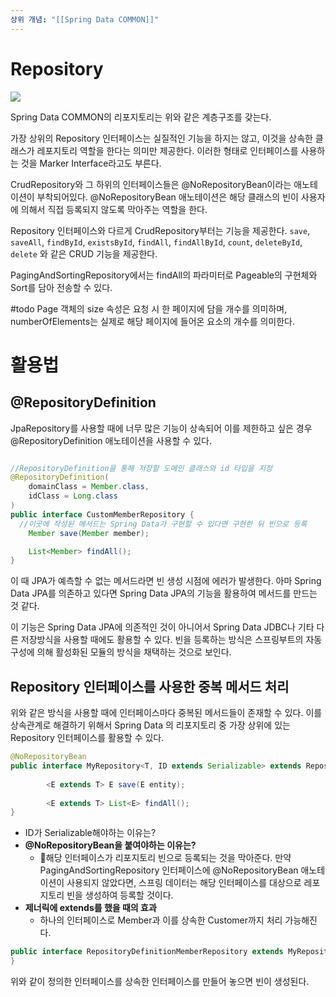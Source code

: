```yaml
---
상위 개념: "[[Spring Data COMMON]]"
---
```

# Repository

![](https://i.imgur.com/kuIu6sB.png)

Spring Data COMMON의 리포지토리는 위와 같은 계층구조를 갖는다.

가장 상위의 Repository 인터페이스는 실질적인 기능을 하지는 않고, 이것을 상속한 클래스가 레포지토리 역할을 한다는 의미만 제공한다. 이러한 형태로 인터페이스를 사용하는 것을 Marker Interface라고도 부른다.

CrudRepository와 그 하위의 인터페이스들은 @NoRepositoryBean이라는 애노테이션이 부착되어있다. @NoRepositoryBean 애노테이션은 해당 클래스의 빈이 사용자에 의해서 직접 등록되지 않도록 막아주는 역할을 한다.

Repository 인터페이스와 다르게 CrudRepository부터는 기능을 제공한다. `save`, `saveAll`, `findById`, `existsById`, `findAll`, `findAllById`, `count`, `deleteById`, `delete` 와 같은 CRUD 기능을 제공한다.

PagingAndSortingRepository에서는 findAll의 파라미터로 Pageable의 구현체와 Sort를 담아 전송할 수 있다.

#todo <!-- 아래 문장은 추후 Pageable을 설명하는 문서로 이관 예정 --> 
Page 객체의 size 속성은 요청 시 한 페이지에 담을 개수를 의미하며, numberOfElements는 실제로 해당 페이지에 들어온 요소의 개수를 의미한다.


# 활용법

## @RepositoryDefinition
JpaRepository를 사용할 때에 너무 많은 기능이 상속되어 이를 제한하고 싶은 경우 @RepositoryDefinition 애노테이션을 사용할 수 있다.
```java

//RepositoryDefinition을 통해 저장할 도메인 클래스와 id 타입을 지정
@RepositoryDefinition(
	domainClass = Member.class,
	idClass = Long.class
)
public interface CustomMemberRepository {  
  //이곳에 작성된 메서드는 Spring Data가 구현할 수 있다면 구현한 뒤 빈으로 등록
	Member save(Member member);

	List<Member> findAll();
}
```

이 때 JPA가 예측할 수 없는 메서드라면 빈 생성 시점에 에러가 발생한다. 아마 Spring Data JPA를 의존하고 있다면 Spring Data JPA의 기능을 활용하여 메서드를 만드는 것 같다.

이 기능은 Spring Data JPA에 의존적인 것이 아니어서 Spring Data JDBC나 기타 다른 저장방식을 사용할 때에도 활용할 수 있다. 빈을 등록하는 방식은 스프링부트의 자동 구성에 의해 활성화된 모듈의 방식을 채택하는 것으로 보인다.

## Repository 인터페이스를 사용한 중복 메서드 처리
위와 같은 방식을 사용할 때에 인터페이스마다 중복된 메서드들이 존재할 수 있다. 이를 상속관계로 해결하기 위해서 Spring Data 의 리포지토리 중 가장 상위에 있는 Repository 인터페이스를 활용할 수 있다.
```java
@NoRepositoryBean  
public interface MyRepository<T, ID extends Serializable> extends Repository<T, ID> {  
  
        <E extends T> E save(E entity);  
  
        <E extends T> List<E> findAll();  
}
```

* ID가 Serializable해야하는 이유는?
* **@NoRepositoryBean을 붙여야하는 이유는?**
	* 해당 인터페이스가 리포지토리 빈으로 등록되는 것을 막아준다. 만약 PagingAndSortingRepository 인터페이스에 @NoRepositoryBean 애노테이션이 사용되지 않았다면, 스프링 데이터는 해당 인터페이스를 대상으로 레포지토리 빈을 생성하여 등록할 것이다.
* **제너릭에 extends를 했을 때의 효과**
	* 하나의 인터페이스로 Member과 이를 상속한 Customer까지 처리 가능해진다.

```java
public interface RepositoryDefinitionMemberRepository extends MyRepository<Member,Long> {  
}
```
위와 같이 정의한 인터페이스를 상속한 인터페이스를 만들어 놓으면 빈이 생성된다.
